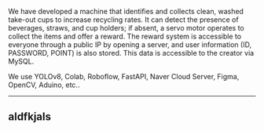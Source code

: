 We have developed a machine that identifies and collects clean, washed take-out cups to increase recycling rates. 
It can detect the presence of beverages, straws, and cup holders; if absent, a servo motor operates to collect the items and offer a reward. 
The reward system is accessible to everyone through a public IP by opening a server, and user information (ID, PASSWORD, POINT) is also stored. 
This data is accessible to the creator via MySQL.


We use YOLOv8, Colab, Roboflow, FastAPI, Naver Cloud Server, Figma, OpenCV, Aduino, etc..

---
## aldfkjals
